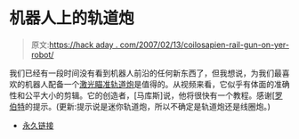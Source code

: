 # 机器人上的轨道炮

> 原文:[https://hack aday . com/2007/02/13/coilosapien-rail-gun-on-yer-robot/](https://hackaday.com/2007/02/13/coilosapien-rail-gun-on-yer-robot/)

我们已经有一段时间没有看到机器人前沿的任何新东西了，但我想说，为我们最喜欢的机器人配备一个[激光瞄准轨道炮](http://www.evosapien.com/robosapien-hack/marcus/html/coilosapien.html)是值得的。从视频来看，它似乎有体面的准确性和公平大小的剪辑。它的创造者，[马库斯]说，他将很快有一个教程。感谢[[罗伯特](http://www.robotsrule.com/)的提示。(更新:提示说是迷你轨道炮，所以不确定是轨道炮还是线圈炮。)

*   [永久链接](http://www.evosapien.com/robosapien-hack/marcus/html/coilosapien.html)